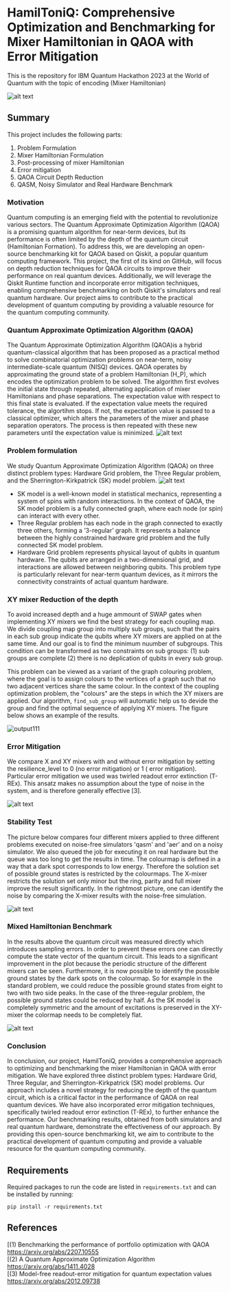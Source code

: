 # HamilToniQ: Comprehensive Optimization and Benchmarking for Mixer Hamiltonian in QAOA with Error Mitigation
This is the repository for IBM Quantum Hackathon 2023 at the World of Quantum with the topic of encoding (Mixer Hamiltonian)

![alt text](https://github.com/Louisanity/HamilToniQ//blob/main/pictures/overview.png?raw=true)

## Summary

This project includes the following parts:

1. Problem Formulation
2. Mixer Hamiltonian Formulation
3. Post-processing of mixer Hamiltonian
4. Error mitigation
5. QAOA Circuit Depth Reduction
7. QASM, Noisy Simulator and Real Hardware Benchmark

### Motivation
Quantum computing is an emerging field with the potential to revolutionize various sectors. The Quantum Approximate Optimization Algorithm (QAOA) is a promising quantum algorithm for near-term devices, but its performance is often limited by the depth of the quantum circuit (Hamiltonian Formation). To address this, we are developing an open-source benchmarking kit for QAOA based on Qiskit, a popular quantum computing framework. This project, the first of its kind on GitHub, will focus on depth reduction techniques for QAOA circuits to improve their performance on real quantum devices. Additionally, we will leverage the Qiskit Runtime function and incorporate error mitigation techniques, enabling comprehensive benchmarking on both Qiskit's simulators and real quantum hardware. Our project aims to contribute to the practical development of quantum computing by providing a valuable resource for the quantum computing community.

### Quantum Approximate Optimization Algorithm (QAOA)
The Quantum Approximate Optimization Algorithm (QAOA)is a hybrid quantum-classical algorithm that has been proposed as a practical method to solve combinatorial optimization problems on near-term, noisy intermediate-scale quantum (NISQ) devices. QAOA operates by approximating the ground state of a problem Hamiltonian (H_P), which encodes the optimization problem to be solved. The algorithm first evolves the initial state through repeated, alternating application of mixer Hamiltonians and phase separations. The expectation value with respect to this final state is evaluated. If the expectation value meets the required tolerance, the algortihm stops. If not, the expectation value is passed to a classical optimizer, which alters the parameters of the mixer and phase separation operators. The process is then repeated with these new parameters until the expectation value is minimized.
![alt text](https://github.com/Louisanity/HamilToniQ//blob/main/pictures/QAOA_steps.png?raw=true)

### Problem formulation
We study Quantum Approximate Optimization Algorithm (QAOA) on three distinct
problem types: Hardware Grid problem, the Three Regular problem, and the Sherrington-Kirkpatrick (SK) model problem.
![alt text](https://github.com/Louisanity/HamilToniQ//blob/main/pictures/problem_set.png?raw=true)

- SK model is a well-known model in statistical mechanics, representing a system of spins with random interactions.
In the context of QAOA, the SK model problem is a fully connected graph, where each node (or spin) can interact with
every other.
- Three Regular problem has each node in the graph connected to exactly three others, forming a ’3-regular’ graph. It represents a balance between the highly constrained hardware grid problem and the fully connected SK model problem.
- Hardware Grid problem represents physical layout of qubits in quantum hardware. The qubits are arranged in a
two-dimensional grid, and interactions are allowed between neighboring qubits. This problem type is particularly
relevant for near-term quantum devices, as it mirrors the connectivity constraints of actual quantum hardware.

### XY mixer Reduction of the depth

To avoid increased depth and a huge ammount of SWAP gates when implementing XY mixers we find the best strategy for each coupling map. We divide coupling map group into multiply sub groups, such that the pairs in each sub group indicate the qubits where XY mixers are applied on at the same time. And our goal is to find the minimum nuumber of subgroups. This condition can be transformed as two constraints on sub groups: (1) sub groups are complete (2) there is no deplication of qubits in every sub group.

This problem can be viewed as a variant of the graph colouring problem, where the goal is to assign colours to the vertices of a graph such that no two adjacent vertices share the same colour. In the context of the coupling optimization problem, the "colours" are the steps in which the XY mixers are applied. Our algorithm, `find_sub_group` will automatic help us to devide the group and find the optimal sequence of applying XY mixers. The figure below shows an example of the results.

![output111](./pictures/output111.jpg)

### Error Mitigation 

We compare X and XY mixers with and without error mitigation by setting the resilience_level to 0 (no error mitigation) or 1 ( error mitigation). Particular error mitigation we used was twirled readout error extinction (T-REx). This ansatz makes no assumption about the type of noise in the system, and is therefore generally effective [3].

![alt text](https://github.com/Louisanity/HamilToniQ//blob/main/pictures/felixmax1.png?raw=true)

### Stability Test

The picture below compares four different mixers applied to three different problems executed on noise-free simulators 'qasm' and 'aer' and on a noisy simulator. We also queued the job for executing it on real hardware but the queue was too long to get the results in time. The colourmap is defined in a way that a dark spot corresponds to low energy. Therefore the solution set of possible ground states is restricted by the colourmaps. The X-mixer restricts the solution set only minor but the ring, parity and full mixer improve the result significantly.
In the rightmost picture, one can identify the noise by comparing the X-mixer results with the noise-free simulation.


![alt text](https://github.com/Louisanity/HamilToniQ//blob/main/pictures/stability.png?raw=true)

### Mixed Hamiltonian Benchmark

In the results above the quantum circuit was measured directly which introduces sampling errors. In order to prevent these errors one can directly compute the state vector of the quantum circuit. This leads to a significant improvement in the plot because the periodic structure of the different mixers can be seen. Furthermore, it is now possible to identify the possible ground states by the dark spots on the colourmap. So for example in the standard problem, we could reduce the possible ground states from eight to two with two side peaks. In the case of the three-regular problem, the possible ground states could be reduced by half. As the SK model is completely symmetric and the amount of excitations is preserved in the XY-mixer the colormap needs to be completely flat. 


![alt text](https://github.com/Louisanity/HamilToniQ//blob/main/pictures/result.png?raw=true)

### Conclusion
In conclusion, our project, HamilToniQ, provides a comprehensive approach to optimizing and benchmarking the mixer Hamiltonian in QAOA with error mitigation. We have explored three distinct problem types: Hardware Grid, Three Regular, and Sherrington-Kirkpatrick (SK) model problems. Our approach includes a novel strategy for reducing the depth of the quantum circuit, which is a critical factor in the performance of QAOA on real quantum devices. We have also incorporated error mitigation techniques, specifically twirled readout error extinction (T-REx), to further enhance the performance. Our benchmarking results, obtained from both simulators and real quantum hardware, demonstrate the effectiveness of our approach. By providing this open-source benchmarking kit, we aim to contribute to the practical development of quantum computing and provide a valuable resource for the quantum computing community.


## Requirements
Required packages to run the code are listed in `requirements.txt` and can be installed by running:
```
pip install -r requirements.txt
```





## References
[(1) Benchmarking the performance of portfolio optimization with QAOA https://arxiv.org/abs/2207.10555 <br>
[(2) A Quantum Approximate Optimization Algorithm https://arxiv.org/abs/1411.4028 <br>
[(3) Model-free readout-error mitigation for quantum expectation values https://arxiv.org/abs/2012.09738

